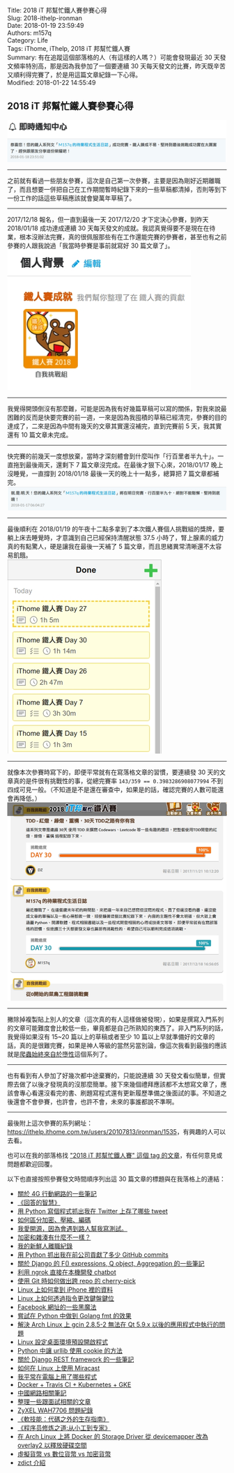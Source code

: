 Title: 2018 iT 邦幫忙鐵人賽參賽心得  
Slug: 2018-ithelp-ironman  
Date: 2018-01-19 23:59:49  
Authors: m157q  
Category: Life  
Tags: iThome, iThelp, 2018 iT 邦幫忙鐵人賽  
Summary: 有在追蹤這個部落格的人（有這樣的人嗎？）可能會發現最近 30 天發文頻率特別高，那是因為我參加了一個要連續 30 天每天發文的比賽，昨天既辛苦又順利得完賽了，於是用這篇文章紀錄一下心得。  
Modified: 2018-01-22 14:55:49  
  
  
## 2018 iT 邦幫忙鐵人賽參賽心得  
  
![完賽通知](/files/2018-ithelp-ironman/finish-notification.jpg)  
  
---  
  
之前就有看過一些朋友參賽，這次是自己第一次參賽，主要是因為剛好近期離職了，而且想要一併把自己在工作期間暫時紀錄下來的一些草稿都清掉，否則等到下一份工作的話這些草稿應該就會變萬年草稿了。  
  
---  
  
2017/12/18 報名，但一直到最後一天 2017/12/20 才下定決心參賽，到昨天 2018/01/18 成功達成連續 30 天每天發文的成就。我認真覺得要不是現在在待業，根本沒辦法完賽，真的很佩服那些有在工作還能完賽的參賽者，甚至也有之前參賽的人跟我說過「我當時參賽是事前就寫好 30 篇文章了」。  
![鐵人獎牌](/files/2018-ithelp-ironman/medal.jpg)  
  
---  
  
我覺得開頭倒沒有那麼難，可能是因為我有好幾篇草稿可以寫的關係，對我來說最困難的反而是快要完賽的前一週，一來是因為我囤積的草稿已經清完，參賽的目的達成了，二來是因為中間有幾天的文章其實還沒補完，直到完賽前 5 天，我其實還有 10 篇文章未完成。  
  
---  
  
快完賽的前幾天一度想放棄，當時才深刻體會到什麼叫作「行百里者半九十」。一直拖到最後兩天，還剩下 7 篇文章沒完成。在最後才狠下心來，2018/01/17 晚上沒睡覺，一直撐到 2018/01/18 最後一天的晚上十一點多，總算把 7 篇文章都補完。  
![行百里者半九十](/files/2018-ithelp-ironman/last-day-notification.jpg)  
  
---  
  
最後順利在 2018/01/19 的午夜十二點多拿到了本次鐵人賽個人挑戰組的獎牌，要躺上床去睡覺時，才意識到自己已經保持清醒狀態 37.5 小時了，腎上腺素的威力真的有點驚人，硬是讓我在最後一天補了 5 篇文章，而且思緒異常清晰還不太容易飢餓。  
![KanbanFlow 時數](/files/2018-ithelp-ironman/kanbanflow.jpg)  
  
---  
  
就像本次參賽時寫下的，即便平常就有在寫落格文章的習慣，要連續發 30 天的文章真的是件很有挑戰性的事，從總完賽率 `143/359 == 0.3983286908077994` 不到四成可見一般。（不知道是不是還在審查中，如果是的話，確認完賽的人數可能還會再降低。）  
![參賽敘述](/files/2018-ithelp-ironman/intro.jpg)  
  
---  
  
撇除掉複製貼上別人的文章（這次真的有人這樣做被發現），如果是撰寫入門系列的文章可能難度會比較低一些，畢竟都是自己所熟知的東西了。非入門系列的話，我覺得如果沒有 15~20 篇以上的草稿或者至少 10 篇以上早就準備好的文章的話，真的是很難完賽，如果是神人等級的當然另當別論，像這次我看到最強的應該就是[爬蟲始終來自於墮性](https://ithelp.ithome.com.tw/users/20107159/ironman/1325)這個系列了。  
  
---  
  
也有看到有人參加了好幾次都中途棄賽的，只能說連續 30 天發文看似簡單，但實際去做了以後才發現真的沒那麼簡單。接下來幾個禮拜應該都不太想寫文章了，應該會專心看還沒看完的書、刷題寫程式還有更新履歷準備之後面試的事。不知道之後還會不會參賽，也許會，也許不會，未來的事誰都說不準啊。  
  
---  
  
最後附上這次參賽的系列網址：<https://ithelp.ithome.com.tw/users/20107813/ironman/1535>，有興趣的人可以去看。  
  
也可以在我的部落格找 ["2018 iT 邦幫忙鐵人賽" 這個 tag 的文章](/tag/2018-it-bang-bang-mang-tie-ren-sai/)，有任何意見或問題都歡迎回覆。  
  
以下也直接按照參賽發文時間順序列出這 30 篇文章的標題與在我落格上的連結：  
  
+ [關於 4G 行動網路的一些筆記](/posts/2017/12/20/4g-mobile-network-tw/)  
+ [《回答的智慧》](/posts/2017/12/21/how-to-answer-questions-in-a-helpful-way-zh-tw/)  
+ [用 Python 寫個程式抓出我在 Twitter 上存了哪些 tweet](/posts/2017/12/22/write-a-python-script-to-retrieve-twitter-direct-messsages/)  
+ [如何區分加密、壓縮、編碼](/posts/2017/12/23/differences-between-encryption-compression-and-encoding/)  
+ [我愛開源，因為會遇到路人幫我寫測試。](/posts/2017/12/24/i-love-open-source-because-someone-will-write-testings-for-me/)  
+ [加密和雜湊有什麼不一樣？](/posts/2017/12/25/differences-between-encryption-and-hashing/)  
+ [我的新鮮人離職紀錄](/posts/2017/12/26/i-left-my-first-full-time-job/)  
+ [用 Python 抓出我在前公司貢獻了多少 GitHub commits](/posts/2017/12/27/fetch-my-github-commits-in-one-organization-with-python-script/)  
+ [關於 Django 的 F() expressions, Q object, Aggregation 的一些筆記](/posts/2017/12/28/about-django-f-expression-q-object-and-aggregation/)  
+ [利用 ngrok 直接在本機開發 chatbot](/posts/2017/12/29/ngrok-https-proxy-to-write-chatbot-in-localhost/)  
+ [使用 Git 時如何做出跨 repo 的 cherry-pick](/posts/2017/12/30/git-cross-repo-cherry-pick/)  
+ [Linux 上如何拿到 iPhone 裡的資料](/posts/2017/12/31/mount-iphone-on-linux/)  
+ [Linux 上如何透過指令更改鍵盤鍵位](/posts/2018/01/01/change-keymap-on-linux/)  
+ [Facebook 網址的一些黑魔法](/posts/2018/01/02/tips-about-facebook-url/)  
+ [嘗試在 Python 中做到 Golang fmt 的效果](/posts/2018/01/03/try-to-do-gofmt-in-python/)  
+ [解決 Arch Linux 上 gcin 2.8.5-2 無法在 Qt 5.9.x 以後的應用程式中執行的問題](/posts/2018/01/04/solution-for-gcin-2-8-5-2-cannot-run-in-application-using-qt-after-5-9-x-on-arch-linux/)  
+ [Linux 設定桌面環境預設開啟程式](/posts/2018/01/05/set-default-application-in-desktop-environment-on-linux/)  
+ [Python 中讓 urllib 使用 cookie 的方法](/posts/2018/01/06/use-cookie-with-urllib-in-python/)  
+ [關於 Django REST framework 的一些筆記](/posts/2018/01/07/django-rest-framework-note/)  
+ [如何在 Linux 上使用 Miracast](/posts/2018/01/08/miracast-on-linux/)  
+ [我平常在電腦上用了哪些程式](/posts/2018/01/09/tools-i-use/)  
+ [Docker + Travis CI + Kubernetes + GKE](/posts/2018/01/10/docker-travis-ci-kubernetes-gke/)  
+ [中國網路相關筆記](/posts/2018/01/11/dealing-with-china-network/)  
+ [整理一些跟面試相關的文章](/posts/2018/01/12/articles-related-to-interview/)  
+ [ZyXEL WAH7706 問題紀錄](/posts/2018/01/13/zyxel-wah7706/)  
+ [《軟技能：代碼之外的生存指南》](/posts/2018/01/14/soft-skiils-the-software-developers-life-manual/)  
+ [《程序员修炼之道:从小工到专家》](/posts/2018/01/15/the-pragmatic-programmer-from-journeyman-to-master/)  
+ [在 Arch Linux 上將 Docker 的 Storage Driver 從 devicemapper 改為 overlay2 以釋放硬碟空間](/posts/2018/01/16/change-docker-storage-driver-from-devicemapper-to-overlay2-to-free-your-disk-space-on-arch-linux/)  
+ [虛擬貨幣 vs 數位貨幣 vs 加密貨幣](/posts/2018/01/17/virtual-currency-vs-digital-currency-vs-cryptocurrency/)  
+ [zdict 介紹](/posts/2018/01/18/zdict-intro/)  
